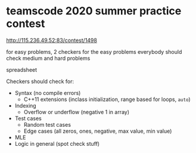 # teamscode 2020 summer practice contest

http://115.236.49.52:83/contest/1498

for easy problems, 2 checkers for the easy problems
everybody should check medium and hard problems

spreadsheet

Checkers should check for:
- Syntax (no compile errors)
    - C++11 extensions (inclass initialization, range based for loops, `auto`)
- Indexing
    - Overflow or underflow (negative 1 in array)
- Test cases
    - Random test cases
    - Edge cases (all zeros, ones, negative, max value, min value)
- MLE
- Logic in general (spot check stuff)

